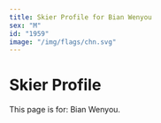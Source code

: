 ```yaml
---
title: Skier Profile for Bian Wenyou
sex: "M"
id: "1959"
image: "/img/flags/chn.svg" 
---
```


# Skier Profile

This page is for: Bian Wenyou.
    